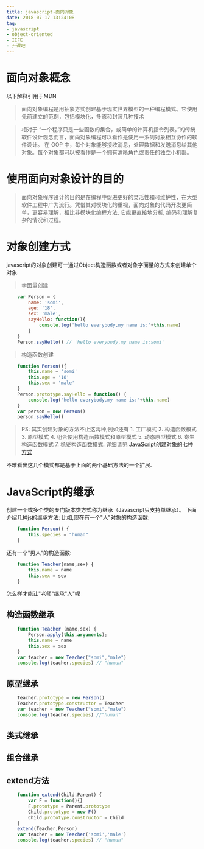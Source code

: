 ```yaml
---
title: javascript-面向对象
date: 2018-07-17 13:24:08
tag:
- javascript
- object-oriented
- IIFE
- 开课吧
---
```


# 面向对象概念
以下解释引用于MDN

> 面向对象编程是用抽象方式创建基于现实世界模型的一种编程模式。它使用先前建立的范例，包括模块化，多态和封装几种技术

> 相对于 “一个程序只是一些函数的集合，或简单的计算机指令列表。”的传统软件设计观念而言，面向对象编程可以看作是使用一系列对象相互协作的软件设计。 在 OOP 中，每个对象能够接收消息，处理数据和发送消息给其他对象。每个对象都可以被看作是一个拥有清晰角色或责任的独立小机器。

# 使用面向对象设计的目的

> 面向对象程序设计的目的是在编程中促进更好的灵活性和可维护性，在大型软件工程中广为流行。凭借其对模块化的重视，面向对象的代码开发更简单，更容易理解，相比非模块化编程方法, 它能更直接地分析, 编码和理解复杂的情况和过程。

# 对象创建方式
javascript的对象创建可一通过Object构造函数或者对象字面量的方式来创建单个对象.

> 字面量创建
```javascript
    var Person = {
        name: 'somi',
        age: '18',
        sex: 'male',
        sayHello: function(){
            console.log('hello everybody,my name is:'+this.name)
        }
    }
    Person.sayHello() // 'hello everybody,my name is:somi'
```

> 构造函数创建
```javascript
    function Person(){
        this.name = 'somi'
        this.age = '18'
        this.sex = 'male'
    }
    Person.prototype.sayHello = function() {
        console.log('hello everybody,my name is:'+this.name)
    }
    var person = new Person()
    person.sayHello()
```
> PS: 其实创建对象的方法不止这两种,例如还有 1. 工厂模式 2. 构造函数模式 3. 原型模式 4. 组合使用构造函数模式和原型模式 5. 动态原型模式 6. 寄生构造函数模式 7. 稳妥构造函数模式. 详细请见:[JavaScript创建对象的七种方式](https://xxxgitone.github.io/2017/06/10/JavaScript%E5%88%9B%E5%BB%BA%E5%AF%B9%E8%B1%A1%E7%9A%84%E4%B8%83%E7%A7%8D%E6%96%B9%E5%BC%8F/)

不难看出这几个模式都是基于上面的两个基础方法的一个扩展.


# JavaScript的继承
创建一个或多个类的专门版本类方式称为继承（Javascript只支持单继承）。
下面介绍几种js的继承方法:
比如,现在有一个"人"对象的构造函数:
```javascript
    function Person() {
        this.species = "human"
    }
```
还有一个"男人"的构造函数: 
```javascript
    function Teacher(name,sex) {
        this.name = name
        this.sex = sex
    }
```
怎么样才能让"老师"继承"人"呢
## 构造函数继承
```javascript
    function Teacher (name,sex) {
        Person.apply(this,arguments);
        this.name = name
        this.sex = sex
    }
    var teacher = new Teacher("somi","male")
    console.log(teacher.species) // "human"
```
## 原型继承
```javascript
    Teacher.prototype = new Person()
    Teacher.prototype.constructor = Teacher
    var teacher = new Teacher("somi","male")
    console.log(teacher.species) //"human"
```
## 类式继承
## 组合继承
## extend方法
```javascript
    function extend(Child,Parent) {
        var F = function(){}
        F.prototype = Parent.prototype
        Child.prototype = new F()
        Child.prototype.constructor = Child
    }
    extend(Teacher,Person)
    var teacher = new Teacher('somi','male')
    console.log(teacher.species) // "human"
```
